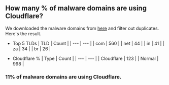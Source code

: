 ## How many % of malware domains are using Cloudflare?


We downloaded the malware domains from [here](https://urlhaus.abuse.ch) and filter out duplicates.
Here's the result.


[//]: # (start replacement)


- Top 5 TLDs
| TLD | Count |
| --- | --- |
| com | 560 |
| net | 44 |
| in | 41 |
| za | 34 |
| br | 26 |


- Cloudflare %
| Type | Count |
| --- | --- |
| Cloudflare | 123 |
| Normal | 998 |


### 11% of malware domains are using Cloudflare.